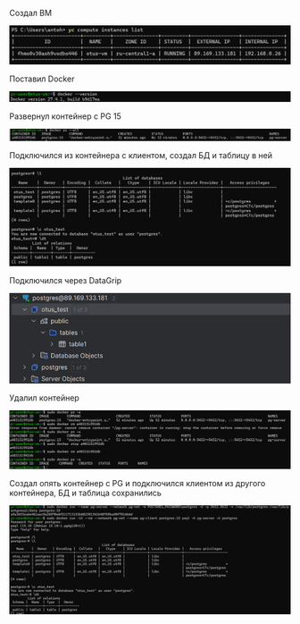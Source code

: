 Создал ВМ

![](/Task_1/Images/f1ee7a837ce9b0adbae1b7244d8aa74b2ba4cbc88d620ed6.png)

Поставил Docker

![](/Task_1/Images/2fd57a7a43be38a62f66be75d03ec6eae0011b9ffd4bac13.png)

Развернул контейнер с PG 15 

![](/Task_1/Images/93100d7ff4927cccc0e549bb77de688176cb0f926bade8a6.png)

Подключился из контейнера с клиентом, создал БД и таблицу в ней

![](/Task_1/Images/9e3cca713ef735b6ce5b0e496195ec2adf015f5b88c603bd.png)

Подключился через DataGrip

![](/Task_1/Images/f04c49fb7cfeec0cd2f150d2d094e91430a37d0ca393650e.png)

Удалил контейнер

![](/Task_1/Images/e12c5f7ba33b033abd191c426979e80b47eb854788a8239c.png)

Создал опять контейнер с PG и подключился клиентом из другого контейнера, БД и таблица сохранились

![](/Task_1/Images/9f078fd6d055ed4b35404d09bc30e09bacbe337759e84eb9.png)